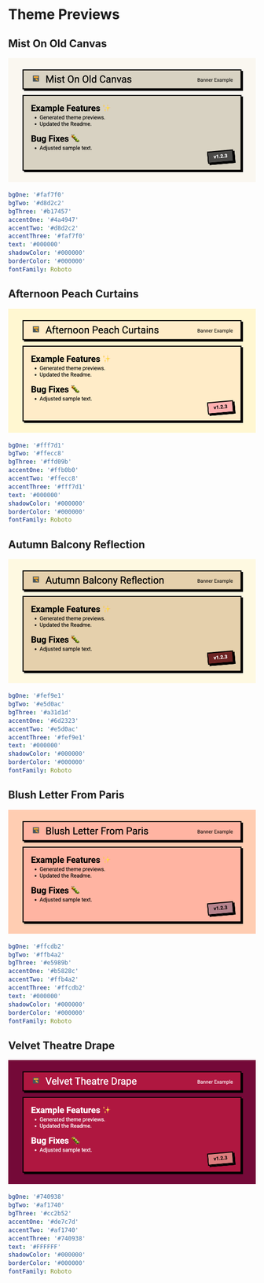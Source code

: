 # Theme Previews

<!-- THEME-GALLERY-START -->

## Mist On Old Canvas

![Mist On Old Canvas preview](./mist_on_old_canvas.png)

```yaml
bgOne: '#faf7f0'
bgTwo: '#d8d2c2'
bgThree: '#b17457'
accentOne: '#4a4947'
accentTwo: '#d8d2c2'
accentThree: '#faf7f0'
text: '#000000'
shadowColor: '#000000'
borderColor: '#000000'
fontFamily: Roboto
```

## Afternoon Peach Curtains

![Afternoon Peach Curtains preview](./afternoon_peach_curtains.png)

```yaml
bgOne: '#fff7d1'
bgTwo: '#ffecc8'
bgThree: '#ffd09b'
accentOne: '#ffb0b0'
accentTwo: '#ffecc8'
accentThree: '#fff7d1'
text: '#000000'
shadowColor: '#000000'
borderColor: '#000000'
fontFamily: Roboto
```

## Autumn Balcony Reflection

![Autumn Balcony Reflection preview](./autumn_balcony_reflection.png)

```yaml
bgOne: '#fef9e1'
bgTwo: '#e5d0ac'
bgThree: '#a31d1d'
accentOne: '#6d2323'
accentTwo: '#e5d0ac'
accentThree: '#fef9e1'
text: '#000000'
shadowColor: '#000000'
borderColor: '#000000'
fontFamily: Roboto
```

## Blush Letter From Paris

![Blush Letter From Paris preview](./blush_letter_from_paris.png)

```yaml
bgOne: '#ffcdb2'
bgTwo: '#ffb4a2'
bgThree: '#e5989b'
accentOne: '#b5828c'
accentTwo: '#ffb4a2'
accentThree: '#ffcdb2'
text: '#000000'
shadowColor: '#000000'
borderColor: '#000000'
fontFamily: Roboto
```

## Velvet Theatre Drape

![Velvet Theatre Drape preview](./velvet_theatre_drape.png)

```yaml
bgOne: '#740938'
bgTwo: '#af1740'
bgThree: '#cc2b52'
accentOne: '#de7c7d'
accentTwo: '#af1740'
accentThree: '#740938'
text: '#FFFFFF'
shadowColor: '#000000'
borderColor: '#000000'
fontFamily: Roboto
```

<!-- THEME-GALLERY-END -->
